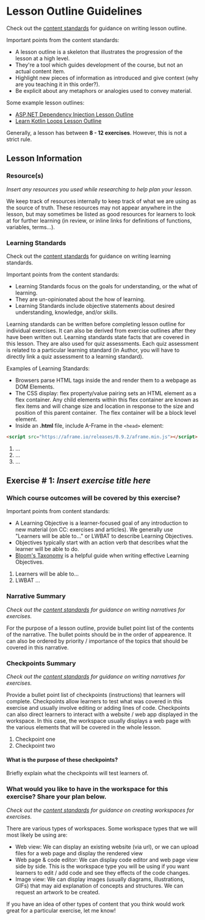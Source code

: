 # Lesson Outline Guidelines

Check out the [content standards](https://curriculum-documentation.codecademy.com/lessons/outline-standards//) for guidance on writing lesson outline.

Important points from the content standards:
* A lesson outline is a skeleton that illustrates the progression of the lesson at a high level.
* They're a tool which guides development of the course, but not an actual content item.
* Highlight new pieces of information as introduced and give context (why are you teaching it in this order?).
* Be explicit about any metaphors or analogies used to convey material.

Some example lesson outlines:
* [ASP.NET Dependency Injection Lesson Outline](https://docs.google.com/document/d/1Y2rfEvtElh1QJTCrxLob5mO26WUUxWjAxpoG0ABB5E0/edit)
* [Learn Kotlin Loops Lesson Outline](https://docs.google.com/document/d/1h7mSEvJlpucIH-PA2LKIqSCWBprHr5qlqtEbXHuRifA/edit)

Generally, a lesson has between **8 - 12 exercises**. However, this is not a strict rule.

## Lesson Information

### Resource(s)

_Insert any resources you used while researching to help plan your lesson._

We keep track of resources internally to keep track of what we are using as the source of truth. These resources may not appear anywhere in the lesson, but may sometimes be listed as good resources for learners to look at for further learning (in review, or inline links for definitions of functions, variables, terms...).

### Learning Standards

Check out the [content standards](https://curriculum-documentation.codecademy.com/codecademy-basics/outcomes-standards-objectives/#learning-standards) for guidance on writing learning standards.

Important points from the content standards:
* Learning Standards focus on the goals for understanding, or the what of learning. 
* They are un-opinionated about the how of learning.
* Learning Standards include objective statements about desired understanding, knowledge, and/or skills.

Learning standards can be written before completing lesson outline for individual exercises. It can also be derived from exercise outlines after they have been written out. Learning standards state facts that are covered in this lesson. They are also used for quiz assessments. Each quiz assessment is related to a particular learning standard (in Author, you will have to directly link a quiz assessment to a learning standard).

Examples of Learning Standards:
* Browsers parse HTML tags inside the <body> and render them to a webpage as DOM Elements.
* The CSS display: flex property/value pairing sets an HTML element as a flex container. Any child elements within this flex container are known as flex items and will change size and location in response to the size and position of this parent container.  The flex container will be a block level element.
* Inside an **.html** file, include A-Frame in the `<head>` element:
```html
<script src="https://aframe.io/releases/0.9.2/aframe.min.js"></script>
```

1. ...
2. ...
3. ...

## Exercise # 1: _Insert exercise title here_

### Which course outcomes will be covered by this exercise?

Important points from content standards:
* A Learning Objective is a learner-focused goal of any introduction to new material (on CC: exercises and articles). We generally use "Learners will be able to..." or LWBAT to describe Learning Objectives.
* Objectives typically start with an action verb that describes what the learner will be able to do. 
* [Bloom's Taxonomy](https://pbs.twimg.com/media/Dqm2nOgX0AEEN39.jpg) is a helpful guide when writing effective Learning Objectives.

1. Learners will be able to...
2. LWBAT ...

### Narrative Summary

_Check out the [content standards](https://curriculum-documentation.codecademy.com/exercises/narrative-standards/) for guidance on writing narratives for exercises._

For the purpose of a lesson outline, provide bullet point list of the contents of the narrative. The bullet points should be in the order of appearence. It can also be ordered by priority / importance of the topics that should be covered in this narrative.

### Checkpoints Summary

_Check out the [content standards](https://curriculum-documentation.codecademy.com/exercises/checkpoint-standards/) for guidance on writing narratives for exercises._

Provide a bullet point list of checkpoints (instructions) that learners will complete. Checkpoints allow learners to test what was covered in this exercise and usually involve editing or adding lines of code. Checkpoints can also direct learners to interact with a website / web app displayed in the workspace. In this case, the workspace usually displays a web page with the various elements that will be covered in the whole lesson. 

1. Checkpoint one
2. Checkpoint two

#### What is the purpose of these checkpoints?

Briefly explain what the checkpoints will test learners of.

### What would you like to have in the workspace for this exercise? Share your plan below.

_Check out the [content standards](https://curriculum-documentation.codecademy.com/exercises/exercise-workspace-standards/) for guidance on creating workspaces for exercises._

There are various types of workspaces. Some workspace types that we will most likely be using are:
* Web view: We can display an existing website (via url), or we can upload files for a web page and display the rendered view
* Web page & code editor: We can display code editor and web page view side by side. This is the workspace type you will be using if you want learners to edit / add code and see they effects of the code changes.
* Image view: We can display images (usually diagrams, illustrations, GIFs) that may aid explanation of concepts and structures. We can request an artwork to be created.

If you have an idea of other types of content that you think would work great for a particular exercise, let me know!
